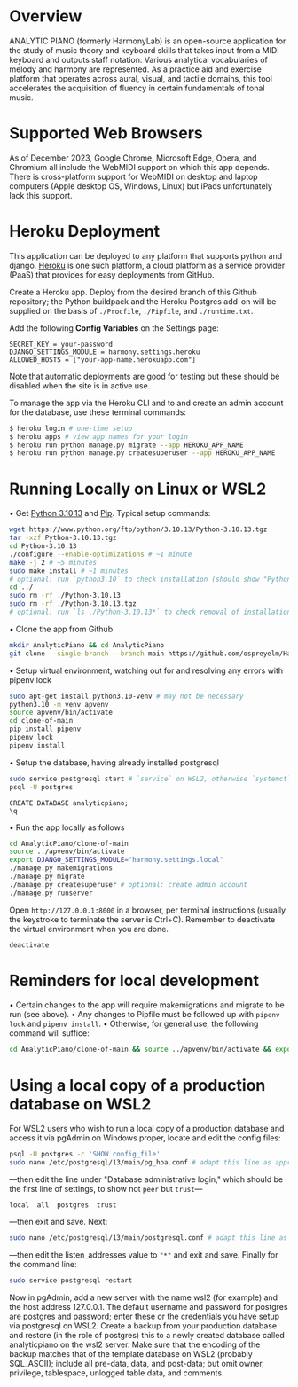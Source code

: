 # Overview

ANALYTIC PIANO (formerly HarmonyLab) is an open-source application for the study of music theory and keyboard skills that takes input from a MIDI keyboard and outputs staff notation. Various analytical vocabularies of melody and harmony are represented. As a practice aid and exercise platform that operates across aural, visual, and tactile domains, this tool accelerates the acquisition of fluency in certain fundamentals of tonal music.

# Supported Web Browsers

As of December 2023, Google Chrome, Microsoft Edge, Opera, and Chromium all include the WebMIDI support on which this app depends. There is cross-platform support for WebMIDI on desktop and laptop computers (Apple desktop OS, Windows, Linux) but iPads unfortunately lack this support.

# Heroku Deployment

This application can be deployed to any platform that supports python and django. [Heroku](https://heroku.com/) is one such platform, a cloud platform as a service provider (PaaS) that provides for easy deployments from GitHub.

Create a Heroku app. Deploy from the desired branch of this Github repository; the Python buildpack and the Heroku Postgres add-on will be supplied on the basis of `./Procfile`, `./Pipfile`, and `./runtime.txt`.

Add the following **Config Variables** on the Settings page:

```
SECRET_KEY = your-password
DJANGO_SETTINGS_MODULE = harmony.settings.heroku
ALLOWED_HOSTS = ["your-app-name.herokuapp.com"]
```

Note that automatic deployments are good for testing but these should be disabled when the site is in active use.

To manage the app via the Heroku CLI and to and create an admin account for the database, use these terminal commands:

```bash
$ heroku login # one-time setup
$ heroku apps # view app names for your login
$ heroku run python manage.py migrate --app HEROKU_APP_NAME
$ heroku run python manage.py createsuperuser --app HEROKU_APP_NAME
```

# Running Locally on Linux or WSL2

• Get [Python 3.10.13](http://python.org/downloads/) and [Pip](http://www.pip-installer.org/). Typical setup commands:
```bash
wget https://www.python.org/ftp/python/3.10.13/Python-3.10.13.tgz
tar -xzf Python-3.10.13.tgz 
cd Python-3.10.13
./configure --enable-optimizations # ~1 minute
make -j 2 # ~5 minutes
sudo make install # ~1 minutes
# optional: run `python3.10` to check installation (should show "Python 3.10.13") then `exit()`
cd ../
sudo rm -rf ./Python-3.10.13
sudo rm -rf ./Python-3.10.13.tgz 
# optional: run `ls ./Python-3.10.13*` to check removal of installation files
```

• Clone the app from Github
```bash
mkdir AnalyticPiano && cd AnalyticPiano
git clone --single-branch --branch main https://github.com/ospreyelm/HarmonyLab.git clone-of-main
```

• Setup virtual environment, watching out for and resolving any errors with pipenv lock
```bash
sudo apt-get install python3.10-venv # may not be necessary
python3.10 -m venv apvenv
source apvenv/bin/activate
cd clone-of-main
pip install pipenv
pipenv lock
pipenv install
```

• Setup the database, having already installed postgresql
```bash
sudo service postgresql start # `service` on WSL2, otherwise `systemctl`
psql -U postgres
```
```psql
CREATE DATABASE analyticpiano;
\q
```

• Run the app locally as follows
```sh
cd AnalyticPiano/clone-of-main
source ../apvenv/bin/activate
export DJANGO_SETTINGS_MODULE="harmony.settings.local"
./manage.py makemigrations
./manage.py migrate
./manage.py createsuperuser # optional: create admin account
./manage.py runserver
```
Open `http://127.0.0.1:8000` in a browser, per terminal instructions (usually the keystroke to terminate the server is Ctrl+C). Remember to deactivate the virtual environment when you are done.
```sh
deactivate
```

# Reminders for local development

• Certain changes to the app will require makemigrations and migrate to be run (see above).
• Any changes to Pipfile must be followed up with `pipenv lock` and `pipenv install`.
• Otherwise, for general use, the following command will suffice:

```sh
cd AnalyticPiano/clone-of-main && source ../apvenv/bin/activate && export DJANGO_SETTINGS_MODULE="harmony.settings.local" && sudo service postgresql start && ./manage.py runserver
```

# Using a local copy of a production database on WSL2

For WSL2 users who wish to run a local copy of a production database and access it via pgAdmin on Windows proper, locate and edit the config files:
```bash
psql -U postgres -c 'SHOW config_file'
sudo nano /etc/postgresql/13/main/pg_hba.conf # adapt this line as appropriate
```
—then edit the line under "Database administrative login," which should be the first line of settings, to show not `peer` but `trust`—
```
local  all  postgres  trust
```
—then exit and save. Next:
```bash
sudo nano /etc/postgresql/13/main/postgresql.conf # adapt this line as appropriate
```
—then edit the listen_addresses value to `"*"` and exit and save. Finally for the command line:
```bash
sudo service postgresql restart
```

Now in pgAdmin, add a new server with the name wsl2 (for example) and the host address 127.0.0.1. The default username and password for postgres are postgres and password; enter these or the credentials you have setup via postgresql on WSL2. Create a backup from your production database and restore (in the role of postgres) this to a newly created database called analyticpiano on the wsl2 server. Make sure that the encoding of the backup matches that of the template database on WSL2 (probably SQL_ASCII); include all pre-data, data, and post-data; but omit owner, privilege, tablespace, unlogged table data, and comments.

